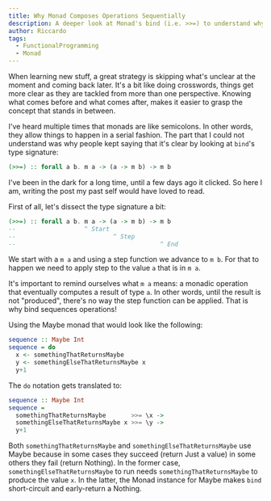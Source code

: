 ```yaml
---
title: Why Monad Composes Operations Sequentially
description: A deeper look at Monad's bind (i.e. >>=) to understand why the type signature implies sequential composition
author: Riccardo
tags:
  - FunctionalProgramming
  - Monad
---
```


When learning new stuff, a great strategy is skipping what's unclear at the moment and coming back later. It's a bit like doing crosswords, things get more clear as they are tackled from more than one perspective. Knowing what comes before and what comes after, makes it easier to grasp the concept that stands in between.

I've heard multiple times that monads are like semicolons. In other words, they allow things to happen in a serial fashion. The part that I could not understand was why people kept saying that it's clear by looking at `bind`'s type signature:

```hs
(>>=) :: forall a b. m a -> (a -> m b) -> m b
```

I've been in the dark for a long time, until a few days ago it clicked. So here I am, writing the post my past self would have loved to read.

First of all, let's dissect the type signature a bit:

```hs
(>>=) :: forall a b. m a -> (a -> m b) -> m b
--                   ^ Start
--                           ^ Step
--                                        ^ End
```

We start with a `m a` and using a step function we advance to `m b`. For that to happen we need to apply step to the value `a` that is in `m a`.

It's important to remind ourselves what `m a` means: a monadic operation that eventually computes a result of type `a`. In other words, until the result is not "produced", there's no way the step function can be applied. That is why bind sequences operations!

Using the Maybe monad that would look like the following:

```hs
sequence :: Maybe Int
sequence = do
  x <- somethingThatReturnsMaybe
  y <- somethingElseThatReturnsMaybe x
  y+1
```

The `do` notation gets translated to:

```hs
sequence :: Maybe Int
sequence =
  somethingThatReturnsMaybe       >>= \x ->
  somethingElseThatReturnsMaybe x >>= \y ->
  y+1
```

Both `somethingThatReturnsMaybe` and `somethingElseThatReturnsMaybe` use Maybe because in some cases they succeed (return Just a value) in some others they fail (return Nothing). In the former case, `somethingElseThatReturnsMaybe` to  run needs `somethingThatReturnsMaybe` to produce the value `x`. In the latter, the Monad instance for Maybe makes `bind` short-circuit and early-return a Nothing.

